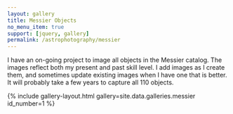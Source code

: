 ```yaml
---
layout: gallery
title: Messier Objects
no_menu_item: true 
support: [jquery, gallery]
permalink: /astrophotography/messier
---
```


I have an on-going project to image all objects in the Messier catalog. The images reflect both my present and past skill level. I add images as I create them, and sometimes update existing images when I have one that is better. It will probably take a few years to capture all 110 objects.

{% include gallery-layout.html gallery=site.data.galleries.messier id_number=1 %}

